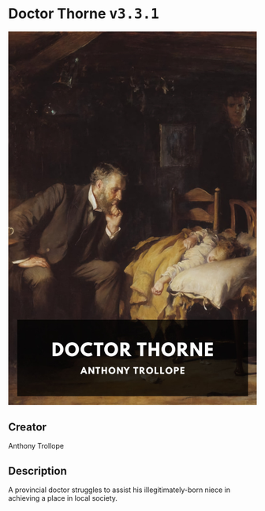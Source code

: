 
# Doctor Thorne <kbd>v3.3.1</kbd>

<center>
  <img src="./cover-1024.jpg"/>
</center>

## Creator
Anthony Trollope

## Description
A provincial doctor struggles to assist his illegitimately-born niece in achieving a place in local society.
